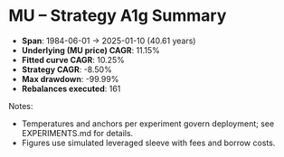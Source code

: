 # MU – Strategy A1g Summary

- **Span**: 1984-06-01 → 2025-01-10 (40.61 years)
- **Underlying (MU price) CAGR**: 11.15%
- **Fitted curve CAGR**: 10.25%
- **Strategy CAGR**: -8.50%
- **Max drawdown**: -99.99%
- **Rebalances executed**: 161

Notes:

- Temperatures and anchors per experiment govern deployment; see EXPERIMENTS.md for details.
- Figures use simulated leveraged sleeve with fees and borrow costs.
